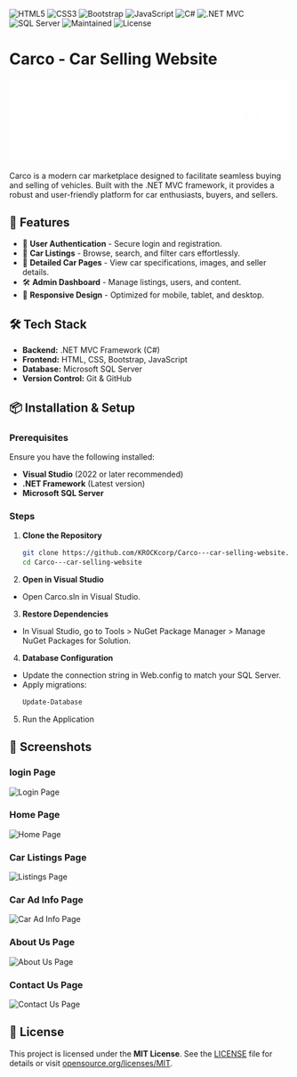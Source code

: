 ![HTML5](https://img.shields.io/badge/HTML5-F07C00?logo=html5&logoColor=white)
![CSS3](https://img.shields.io/badge/CSS3-1572B6?logo=css3&logoColor=white)
![Bootstrap](https://img.shields.io/badge/Bootstrap-7952B3?logo=bootstrap&logoColor=white)
![JavaScript](https://img.shields.io/badge/JavaScript-F7DF1E?logo=javascript&logoColor=black)
![C#](https://img.shields.io/badge/C%23-239120?logo=csharp&logoColor=white)
![.NET MVC](https://img.shields.io/badge/.NET%20MVC-512BD4?logo=dotnet&logoColor=white)
![SQL Server](https://img.shields.io/badge/SQL%20Server-009CF0?logo=microsoft%20sql%20server&logoColor=white)
![Maintained](https://img.shields.io/maintenance/no/2023)
![License](https://img.shields.io/badge/license-All%20Rights%20Reserved-red)


# Carco - Car Selling Website

![Carco Banner](https://github.com/KROCKcorp/Carco---car-selling-website/blob/main/Carco/wwwroot/img/carco.png)

Carco is a modern car marketplace designed to facilitate seamless buying and selling of vehicles. Built with the .NET MVC framework, it provides a robust and user-friendly platform for car enthusiasts, buyers, and sellers.

## 🚀 Features

- 🔐 **User Authentication** - Secure login and registration.
- 🚗 **Car Listings** - Browse, search, and filter cars effortlessly.
- 📄 **Detailed Car Pages** - View car specifications, images, and seller details.
- 🛠️ **Admin Dashboard** - Manage listings, users, and content.
- 📱 **Responsive Design** - Optimized for mobile, tablet, and desktop.

## 🛠️ Tech Stack

- **Backend:** .NET MVC Framework (C#)
- **Frontend:** HTML, CSS, Bootstrap, JavaScript
- **Database:** Microsoft SQL Server
- **Version Control:** Git & GitHub

## 📦 Installation & Setup

### Prerequisites
Ensure you have the following installed:
- **Visual Studio** (2022 or later recommended)
- **.NET Framework** (Latest version)
- **Microsoft SQL Server**

### Steps

1. **Clone the Repository**
   ```bash
   git clone https://github.com/KROCKcorp/Carco---car-selling-website.git
   cd Carco---car-selling-website

2. **Open in Visual Studio**
- Open Carco.sln in Visual Studio.

3. **Restore Dependencies**
- In Visual Studio, go to Tools > NuGet Package Manager > Manage NuGet Packages for Solution.

4. **Database Configuration**
- Update the connection string in Web.config to match your SQL Server.
- Apply migrations:
  ```bash
  Update-Database

5. Run the Application


## 📸 Screenshots

### login Page
![Login Page](https://github.com/KROCKcorp/Carco---car-selling-website/blob/main/carco%20screenshots/sign_in.png)

### Home Page
![Home Page](https://github.com/KROCKcorp/Carco---car-selling-website/blob/main/carco%20screenshots/home.png)

### Car Listings Page
![Listings Page](https://github.com/KROCKcorp/Carco---car-selling-website/blob/main/carco%20screenshots/listings.png)

### Car Ad Info Page
![Car Ad Info Page](https://github.com/KROCKcorp/Carco---car-selling-website/blob/main/carco%20screenshots/car_info.png)

### About Us Page
![About Us Page](https://github.com/KROCKcorp/Carco---car-selling-website/blob/main/carco%20screenshots/about_us.png)

### Contact Us Page
![Contact Us Page](https://github.com/KROCKcorp/Carco---car-selling-website/blob/main/carco%20screenshots/contact_us.png)


## 📜 License
This project is licensed under the **MIT License**. See the [LICENSE](LICENSE) file for details or visit [opensource.org/licenses/MIT](https://opensource.org/licenses/MIT).
